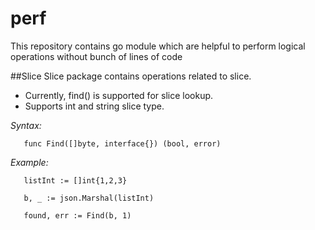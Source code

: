 # perf
This repository contains go module which are helpful to perform logical operations without bunch of lines of code

##Slice
Slice package contains operations related to slice.
 - Currently, find() is supported for slice lookup.
 - Supports int and string slice type.

 *Syntax:*
 ```
    func Find([]byte, interface{}) (bool, error)
 ```
 
 *Example:*
 ```
    listInt := []int{1,2,3}
    
    b, _ := json.Marshal(listInt)
    
    found, err := Find(b, 1)
 ```

 
